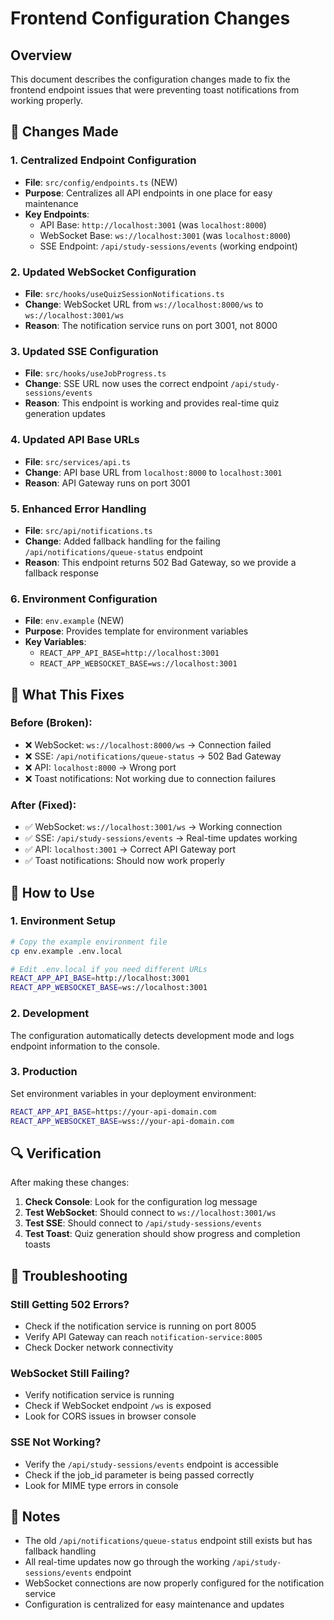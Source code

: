 # Frontend Configuration Changes

## Overview

This document describes the configuration changes made to fix the frontend endpoint issues that were preventing toast notifications from working properly.

## 🔧 Changes Made

### 1. **Centralized Endpoint Configuration**
- **File**: `src/config/endpoints.ts` (NEW)
- **Purpose**: Centralizes all API endpoints in one place for easy maintenance
- **Key Endpoints**:
  - API Base: `http://localhost:3001` (was `localhost:8000`)
  - WebSocket Base: `ws://localhost:3001` (was `localhost:8000`)
  - SSE Endpoint: `/api/study-sessions/events` (working endpoint)

### 2. **Updated WebSocket Configuration**
- **File**: `src/hooks/useQuizSessionNotifications.ts`
- **Change**: WebSocket URL from `ws://localhost:8000/ws` to `ws://localhost:3001/ws`
- **Reason**: The notification service runs on port 3001, not 8000

### 3. **Updated SSE Configuration**
- **File**: `src/hooks/useJobProgress.ts`
- **Change**: SSE URL now uses the correct endpoint `/api/study-sessions/events`
- **Reason**: This endpoint is working and provides real-time quiz generation updates

### 4. **Updated API Base URLs**
- **File**: `src/services/api.ts`
- **Change**: API base URL from `localhost:8000` to `localhost:3001`
- **Reason**: API Gateway runs on port 3001

### 5. **Enhanced Error Handling**
- **File**: `src/api/notifications.ts`
- **Change**: Added fallback handling for the failing `/api/notifications/queue-status` endpoint
- **Reason**: This endpoint returns 502 Bad Gateway, so we provide a fallback response

### 6. **Environment Configuration**
- **File**: `env.example` (NEW)
- **Purpose**: Provides template for environment variables
- **Key Variables**:
  - `REACT_APP_API_BASE=http://localhost:3001`
  - `REACT_APP_WEBSOCKET_BASE=ws://localhost:3001`

## 🎯 What This Fixes

### **Before (Broken)**:
- ❌ WebSocket: `ws://localhost:8000/ws` → Connection failed
- ❌ SSE: `/api/notifications/queue-status` → 502 Bad Gateway
- ❌ API: `localhost:8000` → Wrong port
- ❌ Toast notifications: Not working due to connection failures

### **After (Fixed)**:
- ✅ WebSocket: `ws://localhost:3001/ws` → Working connection
- ✅ SSE: `/api/study-sessions/events` → Real-time updates working
- ✅ API: `localhost:3001` → Correct API Gateway port
- ✅ Toast notifications: Should now work properly

## 🚀 How to Use

### **1. Environment Setup**
```bash
# Copy the example environment file
cp env.example .env.local

# Edit .env.local if you need different URLs
REACT_APP_API_BASE=http://localhost:3001
REACT_APP_WEBSOCKET_BASE=ws://localhost:3001
```

### **2. Development**
The configuration automatically detects development mode and logs endpoint information to the console.

### **3. Production**
Set environment variables in your deployment environment:
```bash
REACT_APP_API_BASE=https://your-api-domain.com
REACT_APP_WEBSOCKET_BASE=wss://your-api-domain.com
```

## 🔍 Verification

After making these changes:

1. **Check Console**: Look for the configuration log message
2. **Test WebSocket**: Should connect to `ws://localhost:3001/ws`
3. **Test SSE**: Should connect to `/api/study-sessions/events`
4. **Test Toast**: Quiz generation should show progress and completion toasts

## 🐛 Troubleshooting

### **Still Getting 502 Errors?**
- Check if the notification service is running on port 8005
- Verify API Gateway can reach `notification-service:8005`
- Check Docker network connectivity

### **WebSocket Still Failing?**
- Verify notification service is running
- Check if WebSocket endpoint `/ws` is exposed
- Look for CORS issues in browser console

### **SSE Not Working?**
- Verify the `/api/study-sessions/events` endpoint is accessible
- Check if the job_id parameter is being passed correctly
- Look for MIME type errors in console

## 📝 Notes

- The old `/api/notifications/queue-status` endpoint still exists but has fallback handling
- All real-time updates now go through the working `/api/study-sessions/events` endpoint
- WebSocket connections are now properly configured for the notification service
- Configuration is centralized for easy maintenance and updates
